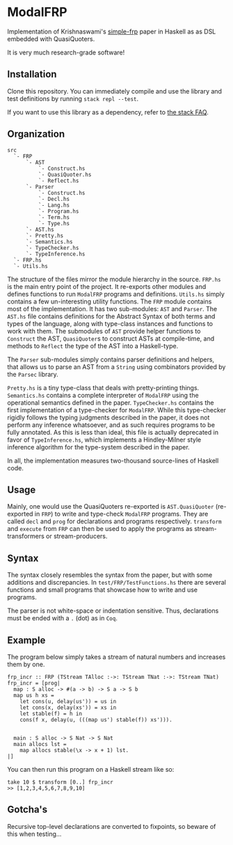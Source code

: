 # ModalFRP
Implementation of Krishnaswami's [simple-frp](https://people.mpi-sws.org/~neelk/simple-frp.pdf) paper in Haskell as as DSL embedded with QuasiQuoters.

It is very much research-grade software!

## Installation
Clone this repository. You can immediately compile and use the library and
test definitions by running `stack repl --test`.

If you want to use this library as a dependency, refer to
[the stack FAQ](https://github.com/commercialhaskell/stack/blob/master/doc/faq.md#i-need-to-use-a-package-or-version-of-a-package-that-is-not-available-on-hackage-what-should-i-do).

## Organization
    src
      `- FRP
          `- AST
              `- Construct.hs
              `- QuasiQuoter.hs
              `- Reflect.hs
          `- Parser
              `- Construct.hs
              `- Decl.hs
              `- Lang.hs
              `- Program.hs
              `- Term.hs
              `- Type.hs
          `- AST.hs
          `- Pretty.hs
          `- Semantics.hs
          `- TypeChecker.hs
          `- TypeInference.hs
      `- FRP.hs
      `- Utils.hs

The structure of the files mirror the module hierarchy in the source.
`FRP.hs` is the main entry point of the project. It re-exports
other modules and defines functions to run `ModalFRP` programs and definitions.
`Utils.hs` simply contains a few un-interesting utility functions.
The `FRP` module contains most of the implementation. It has two
sub-modules: `AST` and `Parser`. The `AST.hs` file contains
definitions for the Abstract Syntax of both terms and types of the language,
along with type-class instances and functions to work with them. The submodules
of `AST` provide helper functions to `Construct` the AST,
`QuasiQuoter`s to construct ASTs at compile-time, and methods
to `Reflect` the type of the AST into a Haskell-type.

The `Parser` sub-modules simply contains parser definitions and helpers,
that allows us to parse an AST from a `String` using combinators
provided by the `Parsec` library.

`Pretty.hs` is a tiny type-class that deals with pretty-printing things.
`Semantics.hs` contains a complete interpreter of `ModalFRP`
using the operational semantics defined in the paper.
`TypeChecker.hs` contains the first implementation of a type-checker for `ModalFRP`.
While this type-checker rigidly follows the typing judgments described in the paper,
it does not perform any inference whatsoever, and as such requires programs to
be fully annotated. As this is less than ideal, this file is actually deprecated
in favor of `TypeInference.hs`, which implements a Hindley-Milner style
inference algorithm for the type-system described in the paper.

In all, the implementation measures two-thousand source-lines of Haskell code.

## Usage
Mainly, one would use the QuasiQuoters re-exported is `AST.QuasiQuoter` (re-exported in `FRP`)
to write and type-check `ModalFRP` programs. They are called
`decl` and `prog` for declarations and programs respectively.
`transform` and `execute` from `FRP`
can then be used to apply the programs as stream-transformers or stream-producers.

## Syntax
The syntax closely resembles the syntax from the paper, but with some additions
and discrepancies. In `test/FRP/TestFunctions.hs` there are several
functions and small programs that showcase how to write and use programs.

The parser is not white-space or indentation sensitive. Thus, declarations
must be ended with a `.` (dot) as in `Coq`.

## Example
The program below simply takes a stream of natural numbers and increases
them by one.

    frp_incr :: FRP (TStream TAlloc :->: TStream TNat :->: TStream TNat)
    frp_incr = [prog|
      map : S alloc -> #(a -> b) -> S a -> S b
      map us h xs =
        let cons(u, delay(us')) = us in
        let cons(x, delay(xs')) = xs in
        let stable(f) = h in
        cons(f x, delay(u, (((map us') stable(f)) xs'))).


      main : S alloc -> S Nat -> S Nat
      main allocs lst =
        map allocs stable(\x -> x + 1) lst.
    |]

You can then run this program on a Haskell stream like so:

    take 10 $ transform [0..] frp_incr
    >> [1,2,3,4,5,6,7,8,9,10]

## Gotcha's
Recursive top-level declarations are converted to fixpoints, so beware of this
when testing...